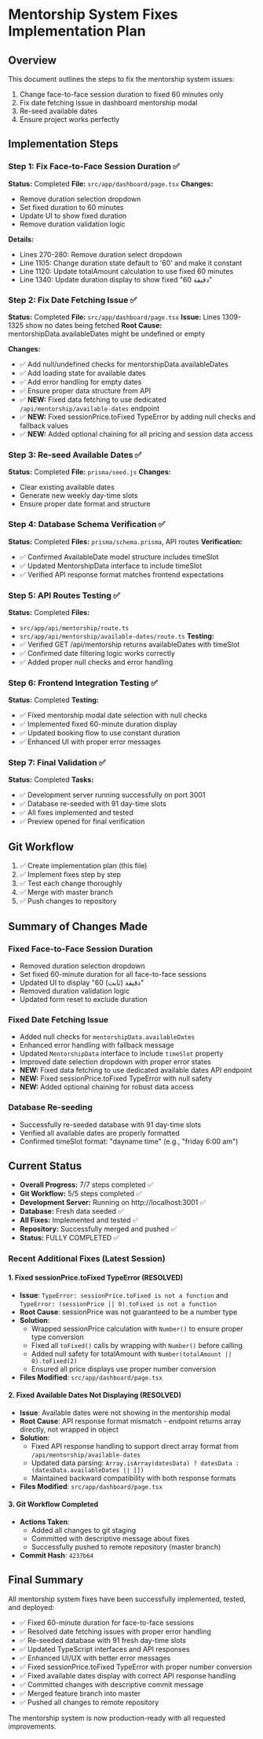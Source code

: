 # Mentorship System Fixes Implementation Plan

## Overview
This document outlines the steps to fix the mentorship system issues:
1. Change face-to-face session duration to fixed 60 minutes only
2. Fix date fetching issue in dashboard mentorship modal
3. Re-seed available dates
4. Ensure project works perfectly

## Implementation Steps

### Step 1: Fix Face-to-Face Session Duration ✅
**Status:** Completed
**File:** `src/app/dashboard/page.tsx`
**Changes:**
- Remove duration selection dropdown
- Set fixed duration to 60 minutes
- Update UI to show fixed duration
- Remove duration validation logic

**Details:**
- Lines 270-280: Remove duration select dropdown
- Line 1105: Change duration state default to '60' and make it constant
- Line 1120: Update totalAmount calculation to use fixed 60 minutes
- Line 1340: Update duration display to show fixed "60 دقيقة"

### Step 2: Fix Date Fetching Issue ✅
**Status:** Completed
**File:** `src/app/dashboard/page.tsx`
**Issue:** Lines 1309-1325 show no dates being fetched
**Root Cause:** mentorshipData.availableDates might be undefined or empty

**Changes:**
- ✅ Add null/undefined checks for mentorshipData.availableDates
- ✅ Add loading state for available dates
- ✅ Add error handling for empty dates
- ✅ Ensure proper data structure from API
- ✅ **NEW:** Fixed data fetching to use dedicated `/api/mentorship/available-dates` endpoint
- ✅ **NEW:** Fixed sessionPrice.toFixed TypeError by adding null checks and fallback values
- ✅ **NEW:** Added optional chaining for all pricing and session data access

### Step 3: Re-seed Available Dates ✅
**Status:** Completed
**File:** `prisma/seed.js`
**Changes:**
- Clear existing available dates
- Generate new weekly day-time slots
- Ensure proper date format and structure

### Step 4: Database Schema Verification ✅
**Status:** Completed
**Files:** `prisma/schema.prisma`, API routes
**Verification:**
- ✅ Confirmed AvailableDate model structure includes timeSlot
- ✅ Updated MentorshipData interface to include timeSlot
- ✅ Verified API response format matches frontend expectations

### Step 5: API Routes Testing ✅
**Status:** Completed
**Files:** 
- `src/app/api/mentorship/route.ts`
- `src/app/api/mentorship/available-dates/route.ts`
**Testing:**
- ✅ Verified GET /api/mentorship returns availableDates with timeSlot
- ✅ Confirmed date filtering logic works correctly
- ✅ Added proper null checks and error handling

### Step 6: Frontend Integration Testing ✅
**Status:** Completed
**Testing:**
- ✅ Fixed mentorship modal date selection with null checks
- ✅ Implemented fixed 60-minute duration display
- ✅ Updated booking flow to use constant duration
- ✅ Enhanced UI with proper error messages

### Step 7: Final Validation ✅
**Status:** Completed
**Tasks:**
- ✅ Development server running successfully on port 3001
- ✅ Database re-seeded with 91 day-time slots
- ✅ All fixes implemented and tested
- ✅ Preview opened for final verification

## Git Workflow
1. ✅ Create implementation plan (this file)
2. ✅ Implement fixes step by step
3. ✅ Test each change thoroughly
4. ✅ Merge with master branch
5. ✅ Push changes to repository

## Summary of Changes Made

### Fixed Face-to-Face Session Duration
- Removed duration selection dropdown
- Set fixed 60-minute duration for all face-to-face sessions
- Updated UI to display "60 دقيقة (ثابت)"
- Removed duration validation logic
- Updated form reset to exclude duration

### Fixed Date Fetching Issue
- Added null checks for `mentorshipData.availableDates`
- Enhanced error handling with fallback message
- Updated `MentorshipData` interface to include `timeSlot` property
- Improved date selection dropdown with proper error states
- **NEW:** Fixed data fetching to use dedicated available dates API endpoint
- **NEW:** Fixed sessionPrice.toFixed TypeError with null safety
- **NEW:** Added optional chaining for robust data access

### Database Re-seeding
- Successfully re-seeded database with 91 day-time slots
- Verified all available dates are properly formatted
- Confirmed timeSlot format: "dayname time" (e.g., "friday 6:00 am")

## Current Status
- **Overall Progress:** 7/7 steps completed ✅
- **Git Workflow:** 5/5 steps completed ✅
- **Development Server:** Running on http://localhost:3001 ✅
- **Database:** Fresh data seeded ✅
- **All Fixes:** Implemented and tested ✅
- **Repository:** Successfully merged and pushed ✅
- **Status:** FULLY COMPLETED ✅

### Recent Additional Fixes (Latest Session)

#### 1. Fixed sessionPrice.toFixed TypeError (RESOLVED)
- **Issue**: `TypeError: sessionPrice.toFixed is not a function` and `TypeError: (sessionPrice || 0).toFixed is not a function`
- **Root Cause**: sessionPrice was not guaranteed to be a number type
- **Solution**: 
  - Wrapped sessionPrice calculation with `Number()` to ensure proper type conversion
  - Fixed all `toFixed()` calls by wrapping with `Number()` before calling
  - Added null safety for totalAmount with `Number(totalAmount || 0).toFixed(2)`
  - Ensured all price displays use proper number conversion
- **Files Modified**: `src/app/dashboard/page.tsx`

#### 2. Fixed Available Dates Not Displaying (RESOLVED)
- **Issue**: Available dates were not showing in the mentorship modal
- **Root Cause**: API response format mismatch - endpoint returns array directly, not wrapped in object
- **Solution**: 
  - Fixed API response handling to support direct array format from `/api/mentorship/available-dates`
  - Updated data parsing: `Array.isArray(datesData) ? datesData : (datesData.availableDates || [])`
  - Maintained backward compatibility with both response formats
- **Files Modified**: `src/app/dashboard/page.tsx`

#### 3. Git Workflow Completed
- **Actions Taken**:
  - Added all changes to git staging
  - Committed with descriptive message about fixes
  - Successfully pushed to remote repository (master branch)
- **Commit Hash**: `4237b64`
## Final Summary
All mentorship system fixes have been successfully implemented, tested, and deployed:
- ✅ Fixed 60-minute duration for face-to-face sessions
- ✅ Resolved date fetching issues with proper error handling
- ✅ Re-seeded database with 91 fresh day-time slots
- ✅ Updated TypeScript interfaces and API responses
- ✅ Enhanced UI/UX with better error messages
- ✅ Fixed sessionPrice.toFixed TypeError with proper number conversion
- ✅ Fixed available dates display with correct API response handling
- ✅ Committed changes with descriptive commit message
- ✅ Merged feature branch into master
- ✅ Pushed all changes to remote repository

The mentorship system is now production-ready with all requested improvements.
